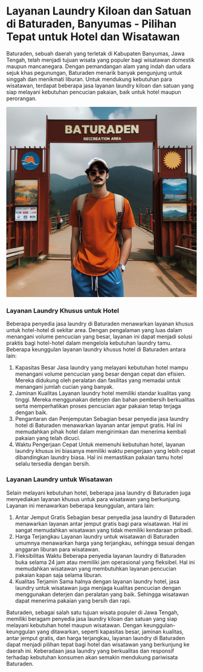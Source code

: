 # Layanan Laundry Kiloan dan Satuan di Baturaden, Banyumas - Pilihan Tepat untuk Hotel dan Wisatawan

Baturaden, sebuah daerah yang terletak di Kabupaten Banyumas, Jawa Tengah, telah menjadi tujuan wisata yang populer bagi wisatawan domestik maupun mancanegara. Dengan pemandangan alam yang indah dan udara sejuk khas pegunungan, Baturaden menarik banyak pengunjung untuk singgah dan menikmati liburan. Untuk mendukung kebutuhan para wisatawan, terdapat beberapa jasa layanan laundry kiloan dan satuan yang siap melayani kebutuhan pencucian pakaian, baik untuk hotel maupun perorangan.

![Jasa Laundry Kiloan dan Satuan di Baturaden Banyumas](https://raw.githubusercontent.com/bandardeterjen/banyumas/refs/heads/images/bd-banyumas-baturaden.jpg)

### Layanan Laundry Khusus untuk Hotel

Beberapa penyedia jasa laundry di Baturaden menawarkan layanan khusus untuk hotel-hotel di sekitar area. Dengan pengalaman yang luas dalam menangani volume pencucian yang besar, layanan ini dapat menjadi solusi praktis bagi hotel-hotel dalam mengelola kebutuhan laundry tamu. Beberapa keunggulan layanan laundry khusus hotel di Baturaden antara lain:

1. Kapasitas Besar
Jasa laundry yang melayani kebutuhan hotel mampu menangani volume pencucian yang besar dengan cepat dan efisien. Mereka didukung oleh peralatan dan fasilitas yang memadai untuk menangani jumlah cucian yang banyak.
2. Jaminan Kualitas
Layanan laundry hotel memiliki standar kualitas yang tinggi. Mereka menggunakan deterjen dan bahan pembersih berkualitas serta memperhatikan proses pencucian agar pakaian tetap terjaga dengan baik.
3. Pengantaran dan Penjemputan
Sebagian besar penyedia jasa laundry hotel di Baturaden menawarkan layanan antar jemput gratis. Hal ini memudahkan pihak hotel dalam mengirimkan dan menerima kembali pakaian yang telah dicuci.
4. Waktu Pengerjaan Cepat
Untuk memenuhi kebutuhan hotel, layanan laundry khusus ini biasanya memiliki waktu pengerjaan yang lebih cepat dibandingkan laundry biasa. Hal ini memastikan pakaian tamu hotel selalu tersedia dengan bersih.

### Layanan Laundry untuk Wisatawan

Selain melayani kebutuhan hotel, beberapa jasa laundry di Baturaden juga menyediakan layanan khusus untuk para wisatawan yang berkunjung. Layanan ini menawarkan beberapa keunggulan, antara lain:

1. Antar Jemput Gratis
Sebagian besar penyedia jasa laundry di Baturaden menawarkan layanan antar jemput gratis bagi para wisatawan. Hal ini sangat memudahkan wisatawan yang tidak memiliki kendaraan pribadi.
2. Harga Terjangkau
Layanan laundry untuk wisatawan di Baturaden umumnya menawarkan harga yang terjangkau, sehingga sesuai dengan anggaran liburan para wisatawan.
3. Fleksibilitas Waktu
Beberapa penyedia layanan laundry di Baturaden buka selama 24 jam atau memiliki jam operasional yang fleksibel. Hal ini memudahkan wisatawan yang membutuhkan layanan pencucian pakaian kapan saja selama liburan.
4. Kualitas Terjamin
Sama halnya dengan layanan laundry hotel, jasa laundry untuk wisatawan juga menjaga kualitas pencucian dengan menggunakan deterjen dan peralatan yang baik. Sehingga wisatawan dapat menerima pakaian yang bersih dan rapi.

Baturaden, sebagai salah satu tujuan wisata populer di Jawa Tengah, memiliki beragam penyedia jasa laundry kiloan dan satuan yang siap melayani kebutuhan hotel maupun wisatawan. Dengan keunggulan-keunggulan yang ditawarkan, seperti kapasitas besar, jaminan kualitas, antar jemput gratis, dan harga terjangkau, layanan laundry di Baturaden dapat menjadi pilihan tepat bagi hotel dan wisatawan yang berkunjung ke daerah ini. Keberadaan jasa laundry yang berkualitas dan responsif terhadap kebutuhan konsumen akan semakin mendukung pariwisata Baturaden.

